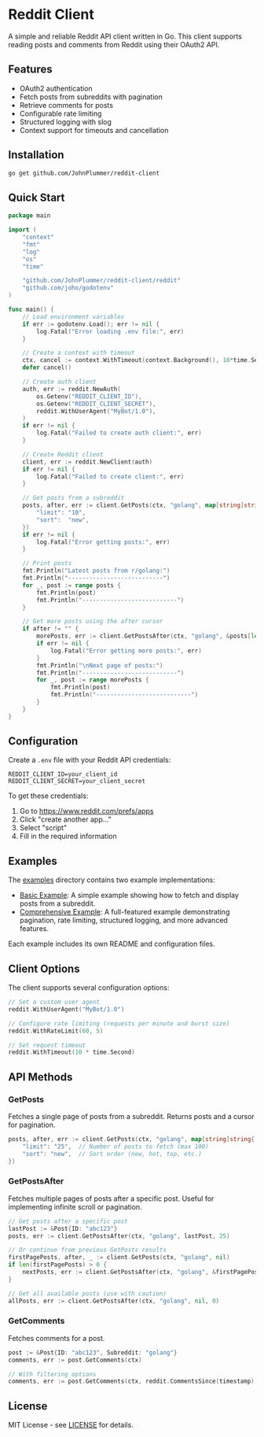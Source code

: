 # Reddit Client

A simple and reliable Reddit API client written in Go. This client supports reading posts and comments from Reddit using their OAuth2 API.

## Features

- OAuth2 authentication
- Fetch posts from subreddits with pagination
- Retrieve comments for posts
- Configurable rate limiting
- Structured logging with slog
- Context support for timeouts and cancellation

## Installation

```bash
go get github.com/JohnPlummer/reddit-client
```

## Quick Start

```go
package main

import (
    "context"
    "fmt"
    "log"
    "os"
    "time"

    "github.com/JohnPlummer/reddit-client/reddit"
    "github.com/joho/godotenv"
)

func main() {
    // Load environment variables
    if err := godotenv.Load(); err != nil {
        log.Fatal("Error loading .env file:", err)
    }

    // Create a context with timeout
    ctx, cancel := context.WithTimeout(context.Background(), 10*time.Second)
    defer cancel()

    // Create auth client
    auth, err := reddit.NewAuth(
        os.Getenv("REDDIT_CLIENT_ID"),
        os.Getenv("REDDIT_CLIENT_SECRET"),
        reddit.WithUserAgent("MyBot/1.0"),
    )
    if err != nil {
        log.Fatal("Failed to create auth client:", err)
    }

    // Create Reddit client
    client, err := reddit.NewClient(auth)
    if err != nil {
        log.Fatal("Failed to create client:", err)
    }

    // Get posts from a subreddit
    posts, after, err := client.GetPosts(ctx, "golang", map[string]string{
        "limit": "10",
        "sort":  "new",
    })
    if err != nil {
        log.Fatal("Error getting posts:", err)
    }

    // Print posts
    fmt.Println("Latest posts from r/golang:")
    fmt.Println("---------------------------")
    for _, post := range posts {
        fmt.Println(post)
        fmt.Println("---------------------------")
    }

    // Get more posts using the after cursor
    if after != "" {
        morePosts, err := client.GetPostsAfter(ctx, "golang", &posts[len(posts)-1], 10)
        if err != nil {
            log.Fatal("Error getting more posts:", err)
        }
        fmt.Println("\nNext page of posts:")
        fmt.Println("---------------------------")
        for _, post := range morePosts {
            fmt.Println(post)
            fmt.Println("---------------------------")
        }
    }
}
```

## Configuration

Create a `.env` file with your Reddit API credentials:

```text
REDDIT_CLIENT_ID=your_client_id
REDDIT_CLIENT_SECRET=your_client_secret
```

To get these credentials:

1. Go to <https://www.reddit.com/prefs/apps>
2. Click "create another app..."
3. Select "script"
4. Fill in the required information

## Examples

The [examples](examples) directory contains two example implementations:

- [Basic Example](examples/basic): A simple example showing how to fetch and display posts from a subreddit.
- [Comprehensive Example](examples/comprehensive): A full-featured example demonstrating pagination, rate limiting, structured logging, and more advanced features.

Each example includes its own README and configuration files.

## Client Options

The client supports several configuration options:

```go
// Set a custom user agent
reddit.WithUserAgent("MyBot/1.0")

// Configure rate limiting (requests per minute and burst size)
reddit.WithRateLimit(60, 5)

// Set request timeout
reddit.WithTimeout(10 * time.Second)
```

## API Methods

### GetPosts

Fetches a single page of posts from a subreddit. Returns posts and a cursor for pagination.

```go
posts, after, err := client.GetPosts(ctx, "golang", map[string]string{
    "limit": "25",  // Number of posts to fetch (max 100)
    "sort": "new",  // Sort order (new, hot, top, etc.)
})
```

### GetPostsAfter

Fetches multiple pages of posts after a specific post. Useful for implementing infinite scroll or pagination.

```go
// Get posts after a specific post
lastPost := &Post{ID: "abc123"}
posts, err := client.GetPostsAfter(ctx, "golang", lastPost, 25)

// Or continue from previous GetPosts results
firstPagePosts, after, _ := client.GetPosts(ctx, "golang", nil)
if len(firstPagePosts) > 0 {
    nextPosts, err := client.GetPostsAfter(ctx, "golang", &firstPagePosts[len(firstPagePosts)-1], 25)
}

// Get all available posts (use with caution)
allPosts, err := client.GetPostsAfter(ctx, "golang", nil, 0)
```

### GetComments

Fetches comments for a post.

```go
post := &Post{ID: "abc123", Subreddit: "golang"}
comments, err := post.GetComments(ctx)

// With filtering options
comments, err := post.GetComments(ctx, reddit.CommentsSince(timestamp))
```

## License

MIT License - see [LICENSE](LICENSE) for details.
